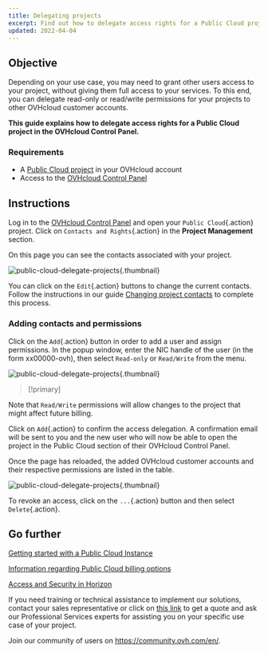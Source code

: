 ```yaml
---
title: Delegating projects
excerpt: Find out how to delegate access rights for a Public Cloud project to other OVHcloud accounts
updated: 2022-04-04
---
```


 
## Objective

Depending on your use case, you may need to grant other users access to your project, without giving them full access to your services. 
To this end, you can delegate read-only or read/write permissions for your projects to other OVHcloud customer accounts.

**This guide explains how to delegate access rights for a Public Cloud project in the OVHcloud Control Panel.**

### Requirements

- A [Public Cloud project](https://www.ovhcloud.com/en-gb/public-cloud/) in your OVHcloud account
- Access to the [OVHcloud Control Panel](https://www.ovh.com/auth/?action=gotomanager&from=https://www.ovh.co.uk/&ovhSubsidiary=GB)

## Instructions

Log in to the [OVHcloud Control Panel](https://www.ovh.com/auth/?action=gotomanager&from=https://www.ovh.co.uk/&ovhSubsidiary=GB) and open your `Public Cloud`{.action} project. Click on `Contacts and Rights`{.action} in the **Project Management** section.

On this page you can see the contacts associated with your project.

![public-cloud-delegate-projects](images/delegatingproject01.png){.thumbnail}

You can click on the `Edit`{.action} buttons to change the current contacts. Follow the instructions in our guide [Changing project contacts](/pages/public_cloud/compute/change_project_contacts) to complete this process.

### Adding contacts and permissions

Click on the `Add`{.action} button in order to add a user and assign permissions. In the popup window, enter the NIC handle of the user (in the form xx00000-ovh), then select `Read-only` or `Read/Write` from the menu.

![public-cloud-delegate-projects](images/delegatingproject02.png){.thumbnail}

> [!primary]
>
Note that `Read/Write` permissions will allow changes to the project that might affect future billing.
>
 
Click on `Add`{.action} to confirm the access delegation. A confirmation email will be sent to you and the new user who will now be able to open the project in the Public Cloud section of their OVHcloud Control Panel.

Once the page has reloaded, the added OVHcloud customer accounts and their respective permissions are listed in the table.

![public-cloud-delegate-projects](images/delegatingproject03.png){.thumbnail}

To revoke an access, click on the `...`{.action} button and then select `Delete`{.action}.

## Go further

[Getting started with a Public Cloud Instance](/pages/public_cloud/compute/public-cloud-first-steps)

[Information regarding Public Cloud billing options](/pages/public_cloud/compute/analyze_billing)

[Access and Security in Horizon](/pages/public_cloud/compute/access_and_security_in_horizon)

If you need training or technical assistance to implement our solutions, contact your sales representative or click on [this link](/links/professional-services) to get a quote and ask our Professional Services experts for assisting you on your specific use case of your project.

Join our community of users on <https://community.ovh.com/en/>.